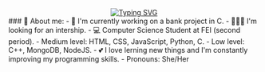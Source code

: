 <div align="center">
  <a href="https://git.io/typing-svg">
    <img src="https://readme-typing-svg.herokuapp.com?font=Fira+Code&weight=300&size=24&color=FF00FF&center=true&vCenter=false&width=500&height=40&lines=Hi,+welcome!+I'm+Beatriz+Manaia" alt="Typing SVG" />
  </a>
</div>
### 💭 About me:
- 🔭 I'm currently working on a bank project in C.
- 👩🏼‍💻 I'm looking for an intership.
- 💻 Computer Science Student at FEI (second period).
- Medium level: HTML, CSS, JavaScript, Python, C.
- Low level: C++, MongoDB, NodeJS.
- 💕 I love lerning new things and I'm constantly improving my programming skills.
- Pronouns: She/Her
